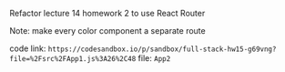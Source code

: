 Refactor lecture 14 homework 2 to use React Router

Note: make every color component a separate route

code link: `https://codesandbox.io/p/sandbox/full-stack-hw15-g69vng?file=%2Fsrc%2FApp1.js%3A26%2C48`
file: `App2`